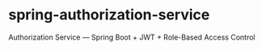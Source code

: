 # spring-authorization-service
Authorization Service — Spring Boot + JWT + Role-Based Access Control
